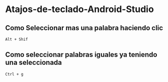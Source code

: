 # Atajos-de-teclado-Android-Studio

## Como Seleccionar mas una palabra haciendo clic

``` Alt + Shif ```

## Como seleccionar palabras iguales ya teniendo una seleccionada

``` Ctrl + g ```

